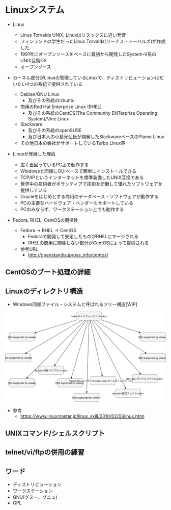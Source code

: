 # Linuxシステム

* Linux
  * Linus Torvalds UNIX, Linuxはリヌックスに近い発音
  * フィンランドの学生だったLinux Torvalds(リーナス・トーバルズ)が作成した
  * 1991年にオープンソースをベースに最初から開発したSystem-V系のUNIX互換OS
  * オープンソース

* カーネル部分がLinusの管理しているLinuxで、ディストリビューションはだいたい4つの系統で提供されている
  * Debian/GNU Linux 
    * 及びその系統のUbuntu
  * 商用のRed Hat Enterprise Linux (RHEL)
    * 及びその系統のCentOS(The Community ENTerprise Operating System)/Vine Linux
  * Slackware
    * 及びその系統のopenSUSE
    * 及び日本人の小島光弘氏が開発したSlackwareベースのPlamo Linux
  * その他日本の会社がサポートしているTurbo Linux等

* Linuxが発展した理由
  * 広く出回っているPC上で動作する
  * Windowsと同様にGUIベースで簡単にインストールできる
  * TCP/IPというインターネットを標準装備したUNIX互換である
  * 世界中の技術者がボランティアで技術を研磨して優れたソフトウェアを提供している
  * Oracleをはじめとする商用のデータベース・ソフトウェアが動作する
  * PCの主要なハードウェア・ベンダーもサポートしている
  * PCのみならず、ワークステーション上でも動作する

* Fedora, RHEL, CentOSの関係性
  * Fedora -> RHEL -> CentOS
    * Fedoraで開発して安定したものがRHELにマージされる
    * RHELの商用に関係しない部分がCentOSによって提供される
  * 参考URL
    * <http://openstandia.jp/oss_info/centos/>

## CentOSのブート処理の詳細

## Linuxのディレクトリ構造

* Windows同様ファイル・システムと呼ばれるツリー構造[WIP]

![ディレクトリ構造](./img/DirectoryStructure.svg)

* 参考
  * <https://www.linuxmaster.jp/linux_skill/2010/02/06linux.html>

## UNIXコマンド/シェルスクリプト

## telnet/vi/ftpの併用の練習

## ワード

* ディストリビューション
* ワークステーション
* GNU(グヌー、グニュ)
* GPL